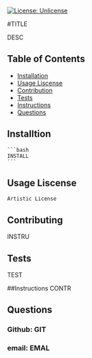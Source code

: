 
[![License: Unlicense](https://img.shields.io/badge/license-Unlicense-blue.svg)](http://unlicense.org/)

#TITLE

DESC

## Table of Contents
- [Installation](#installation)
- [Usage Liscense](#usage-liscense)
- [Contribution](#contributing)
- [Tests](#tests)
- [Instructions](#instructions)
- [Questions](#questions)


## Installtion
    ```bash
    INSTALL        
    ```

## Usage Liscense
    Artistic License
    

## Contributing
INSTRU

## Tests
TEST

##Instructions
CONTR

## Questions

### Github: GIT
### email: EMAL
    